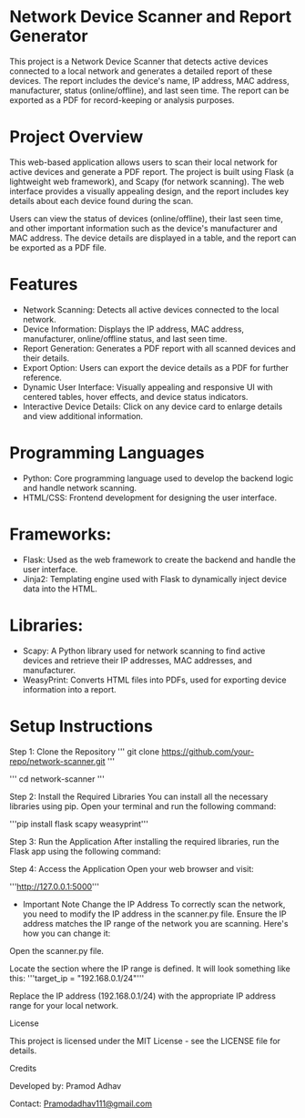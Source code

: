 # Network Device Scanner and Report Generator

This project is a Network Device Scanner that detects active devices connected to a local network and generates a detailed report of these devices. The report includes the device's name, IP address, MAC address, manufacturer, status (online/offline), and last seen time. The report can be exported as a PDF for record-keeping or analysis purposes.

# Project Overview
This web-based application allows users to scan their local network for active devices and generate a PDF report. The project is built using Flask (a lightweight web framework), and Scapy (for network scanning). The web interface provides a visually appealing design, and the report includes key details about each device found during the scan.

Users can view the status of devices (online/offline), their last seen time, and other important information such as the device's manufacturer and MAC address. The device details are displayed in a table, and the report can be exported as a PDF file.

# Features
* Network Scanning: Detects all active devices connected to the local network.
* Device Information: Displays the IP address, MAC address, manufacturer, online/offline status, and last seen time.
* Report Generation: Generates a PDF report with all scanned devices and their details.
* Export Option: Users can export the device details as a PDF for further reference.
* Dynamic User Interface: Visually appealing and responsive UI with centered tables, hover effects, and device status indicators.
* Interactive Device Details: Click on any device card to enlarge details and view additional information.

# Programming Languages
* Python: Core programming language used to develop the backend logic and handle network scanning.
* HTML/CSS: Frontend development for designing the user interface.
# Frameworks:
* Flask: Used as the web framework to create the backend and handle the user interface.
* Jinja2: Templating engine used with Flask to dynamically inject device data into the HTML.
# Libraries:
* Scapy: A Python library used for network scanning to find active devices and retrieve their IP addresses, MAC addresses, and manufacturer.
* WeasyPrint: Converts HTML files into PDFs, used for exporting device information into a report.

# Setup Instructions

Step 1: Clone the Repository
''' git clone https://github.com/your-repo/network-scanner.git '''

''' cd network-scanner '''

Step 2: Install the Required Libraries
You can install all the necessary libraries using pip. Open your terminal and run the following command:

'''pip install flask scapy weasyprint'''

Step 3: Run the Application
After installing the required libraries, run the Flask app using the following command:

Step 4: Access the Application
Open your web browser and visit:

'''http://127.0.0.1:5000'''

* Important Note
Change the IP Address
To correctly scan the network, you need to modify the IP address in the scanner.py file. Ensure the IP address matches the IP range of the network you are scanning. Here's how you can change it:

Open the scanner.py file.

Locate the section where the IP range is defined. It will look something like this:
'''target_ip = "192.168.0.1/24"'''

Replace the IP address (192.168.0.1/24) with the appropriate IP address range for your local network.

License

This project is licensed under the MIT License - see the LICENSE file for details.

Credits

Developed by: Pramod Adhav

Contact: Pramodadhav111@gmail.com
